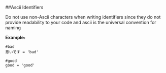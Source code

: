 ##Ascii Identifiers

Do not use non-Ascii characters when writing identifiers since they do not provide readability to
your code and ascii is the universal convention for naming

**Example:**

```
#bad
悪いです = 'bad'

#good
good = 'good'

```